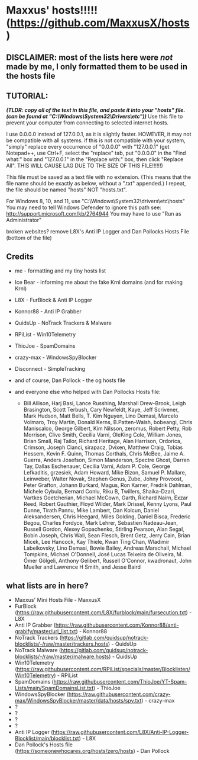 # Maxxus' hosts!!!!! (https://github.com/MaxxusX/hosts)



## DISCLAIMER: most of the lists here were *not* made by me, I only formatted them to be used in the hosts file



## TUTORIAL:
***(TLDR: copy all of the text in this file, and paste it into your "hosts" file. (can be found at "C:\Windows\System32\Drivers\etc\"))***
Use this file to prevent your computer from connecting to selected
internet hosts.

I use 0.0.0.0 instead of 127.0.0.1, as it is slightly faster. HOWEVER,
it may not be compatible with all systems.
if this is not compatible with your system, "simply" replace every
occurrence of "0.0.0.0" with "127.0.0.1" (get Notepad++, use Ctrl+F,
select the "replace" tab, put "0.0.0.0" in the "Find what:" box
and "127.0.0.1" in the "Replace with:" box, then click "Replace All".
THIS WILL CAUSE LAG DUE TO THE SIZE OF THIS FILE!!!!!!)

This file must be saved as a text file with no extension. (This means
that the file name should be exactly as below, without a ".txt" appended.)
I repeat, the file should be named "hosts" NOT "hosts.txt".

For Windows 8, 10, and 11, use "C:\Windows\System32\drivers\etc\hosts"
 	You may need to tell Windows Defender to ignore this path
 	see: http://support.microsoft.com/kb/2764944
You may have to use "Run as Administrator"


broken websites? remove L8X's Anti IP Logger and Dan Pollocks Hosts File (bottom of the file)




## Credits

* me - formatting and my tiny hosts list
* Ice Bear - informing me about the fake Krnl domains (and for making Krnl)
* L8X - FurBlock & Anti IP Logger
* Konnor88 - Anti IP Grabber
* QuidsUp - NoTrack Trackers & Malware
* RPiList - Win10Telemetry
* ThioJoe - SpamDomains
* crazy-max - WindowsSpyBlocker
* Disconnect - SimpleTracking
* and of course, Dan Pollock - the og hosts file

* and everyone else who helped with Dan Pollocks Hosts file:
	* Bill Allison, Harj Basi, Lance Russhing, Marshall Drew-Brook, Leigh Brasington, Scott Terbush, Cary Newfeldt, Kaye, Jeff Scrivener, Mark Hudson, Matt Bells, T. Kim Nguyen, Lino Demasi, Marcelo Volmaro, Troy Martin, Donald Kerns, B.Patten-Walsh, bobeangi, Chris Maniscalco, George Gilbert, Kim Nilsson, zeromus, Robert Petty, Rob Morrison, Clive Smith, Cecilia Varni, OleKing Cole, William Jones, Brian Small, Raj Tailor, Richard Heritage, Alan Harrison, Ordorica, Crimson, Joseph Cianci, sirapacz, Dvixen, Matthew Craig, Tobias Hessem, Kevin F. Quinn, Thomas Corthals, Chris McBee, Jaime A. Guerra, Anders Josefson, Simon Manderson, Spectre Ghost, Darren Tay, Dallas Eschenauer, Cecilia Varni, Adam P. Cole, George Lefkaditis, grzesiek, Adam Howard, Mike Bizon, Samuel P. Mallare, Leinweber, Walter Novak, Stephen Genus, Zube, Johny Provoost, Peter Grafton, Johann Burkard, Magus, Ron Karner, Fredrik Dahlman, Michele Cybula, Bernard Conlu, Riku B, Twillers, Shaika-Dzari, Vartkes Goetcherian, Michael McCown, Garth, Richard Nairn, Exzar Reed, Robert Gauthier, Floyd Wilder, Mark Drissel, Kenny Lyons, Paul Dunne, Tirath Pannu, Mike Lambert, Dan Kolcun, Daniel Aleksandersen, Chris Heegard, Miles Golding, Daniel Bisca, Frederic Begou, Charles Fordyce, Mark Lehrer, Sebastien Nadeau-Jean, Russell Gordon, Alexey Gopachenko, Stirling Pearson, Alan Segal, Bobin Joseph, Chris Wall, Sean Flesch, Brent Getz, Jerry Cain, Brian Micek, Lee Hancock, Kay Thiele, Kwan Ting Chan, Wladimir Labeikovsky, Lino Demasi, Bowie Bailey, Andreas Marschall, Michael Tompkins, Michael O'Donnell, José Lucas Teixeira de Oliveira, M. Ömer Gölgeli, Anthony Gelibert, Russell O'Connor, kwadronaut, John Mueller and Lawrence H Smith, and Jesse Baird



## what lists are in here?

* Maxxus' Mini Hosts File - MaxxusX
* FurBlock (https://raw.githubusercontent.com/L8X/furblock/main/fursecution.txt) - L8X
* Anti IP Grabber (https://raw.githubusercontent.com/Konnor88/anti-grabify/master/url_list.txt) - Konnor88
* NoTrack Trackers (https://gitlab.com/quidsup/notrack-blocklists/-/raw/master/trackers.hosts) - QuidsUp
* NoTrack Malware (https://gitlab.com/quidsup/notrack-blocklists/-/raw/master/malware.hosts) - QuidsUp
* Win10Telemetry (https://raw.githubusercontent.com/RPiList/specials/master/Blocklisten/Win10Telemetry) - RPiList
* SpamDomains (https://raw.githubusercontent.com/ThioJoe/YT-Spam-Lists/main/SpamDomainsList.txt) - ThioJoe
* WindowsSpyBlocker (https://raw.githubusercontent.com/crazy-max/WindowsSpyBlocker/master/data/hosts/spy.txt) - crazy-max
* ?
* ?
* ?
* ?
* Anti IP Logger (https://raw.githubusercontent.com/L8X/Anti-IP-Logger-Blocklist/main/blocklist.txt) - L8X
* Dan Pollock's Hosts file (https://someonewhocares.org/hosts/zero/hosts) - Dan Pollock
